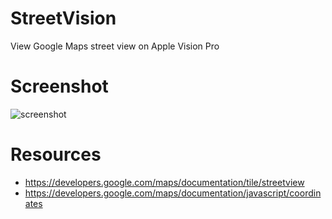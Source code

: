 # StreetVision

View Google Maps street view on Apple Vision Pro

# Screenshot

![screenshot](images/screenshot.png)

# Resources

* https://developers.google.com/maps/documentation/tile/streetview
* https://developers.google.com/maps/documentation/javascript/coordinates